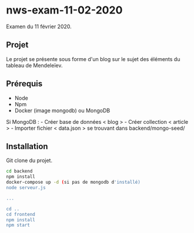 # nws-exam-11-02-2020

Examen du 11 février 2020.

## Projet

Le projet se présente sous forme d'un blog sur le sujet des éléments du tableau de Mendeleïev.

## Prérequis

- Node
- Npm
- Docker (image mongodb) ou MongoDB

Si MongoDB :
	- Créer base de données < blog >
	- Créer collection < article >
	- Importer fichier < data.json > se trouvant dans backend/mongo-seed/

## Installation

Git clone du projet.

```bash
cd backend
npm install
docker-compose up -d (si pas de mongodb d'installé)
node serveur.js

...

cd ..
cd frontend
npm install
npm start
```